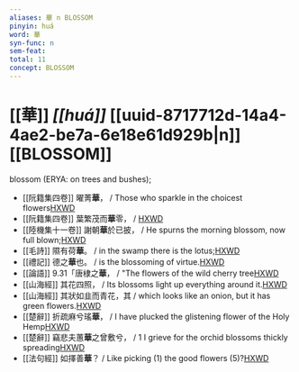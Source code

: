 ```yaml
---
aliases: 華 n BLOSSOM
pinyin: huá
word: 華
syn-func: n
sem-feat: 
total: 11
concept: BLOSSOM 
---
```

# [[華]] *[[huá]]*  [[uuid-8717712d-14a4-4ae2-be7a-6e18e61d929b|n]] [[BLOSSOM]]
blossom (ERYA: on trees and bushes);
 - [[阮籍集四卷]] 曜菁**華**， / Those who sparkle in the choicest flowers[HXWD](https://hxwd.org/textview.html?location=CH2b1558_CHANT_003-39a.42)
 - [[阮籍集四卷]] 葉繁茂而**華**零， / [HXWD](https://hxwd.org/textview.html?location=CH2b1558_CHANT_004-23a.53)
 - [[陸機集十一卷]] 謝朝**華**於已披， / He spurns the morning blossom, now full blown;[HXWD](https://hxwd.org/textview.html?location=CH2b1575_CHANT_001-3a.20)
 - [[毛詩]] 隰有荷**華**。 / in the swamp there is the lotus;[HXWD](https://hxwd.org/textview.html?location=KR1c0001_tls_007-55a.3)
 - [[禮記]] 德之**華**也。 / is the blossoming of virtue.[HXWD](https://hxwd.org/textview.html?location=KR1d0052_tls_019-15a.10)
 - [[論語]] 9.31「唐棣之**華**， / "The flowers of the wild cherry tree[HXWD](https://hxwd.org/textview.html?location=KR1h0004_tls_009-32a.2)
 - [[山海經]] 其花四照， / Its blossoms light up everything around it.[HXWD](https://hxwd.org/textview.html?location=KR3l0090_tls_001-1a.14)
 - [[山海經]] 其狀如韭而青花，其 / which looks like an onion, but it has green flowers.[HXWD](https://hxwd.org/textview.html?location=KR3l0090_tls_001-1a.9)
 - [[楚辭]] 折疏麻兮瑤**華**， / I have plucked the glistening flower of the Holy Hemp[HXWD](https://hxwd.org/textview.html?location=KR4a0001_tls_002-10a.18)
 - [[楚辭]] 竊悲夫蕙**華**之曾敷兮， / 1 I grieve for the orchid blossoms thickly spreading[HXWD](https://hxwd.org/textview.html?location=KR4a0001_tls_008-4a.2)
 - [[法句經]] 如擇善**華**？ / Like picking (1) the good flowers (5)?[HXWD](https://hxwd.org/textview.html?location=KR6b0067_T_001-0563a.63)